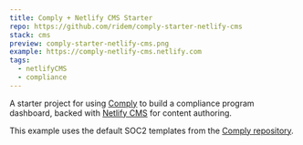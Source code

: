 ```yaml
---
title: Comply + Netlify CMS Starter
repo: https://github.com/ridem/comply-starter-netlify-cms
stack: cms
preview: comply-starter-netlify-cms.png
example: https://comply-netlify-cms.netlify.com
tags:
  - netlifyCMS
  - compliance
---
```


A starter project for using [Comply](https://github.com/strongdm/comply) to build a compliance program dashboard, backed with [Netlify CMS](https://www.netlifycms.org) for content authoring.

This example uses the default SOC2 templates from the [Comply repository](https://github.com/strongdm/comply/tree/master/example).